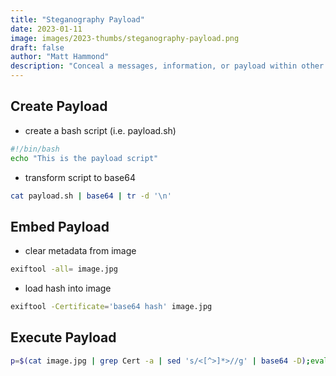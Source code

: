 ```yaml
---
title: "Steganography Payload"
date: 2023-01-11
image: images/2023-thumbs/steganography-payload.png
draft: false
author: "Matt Hammond"
description: "Conceal a messages, information, or payload within other nonsecret text, data, or image."
---
```


## Create Payload

- create a bash script (i.e. payload.sh)

```bash
#!/bin/bash
echo "This is the payload script"
```

- transform script to base64

```bash
cat payload.sh | base64 | tr -d '\n'
```

## Embed Payload

- clear metadata from image

```bash
exiftool -all= image.jpg
```

- load hash into image

```bash
exiftool -Certificate='base64 hash' image.jpg
```

## Execute Payload

```bash
p=$(cat image.jpg | grep Cert -a | sed 's/<[^>]*>//g' | base64 -D);eval $p
```
